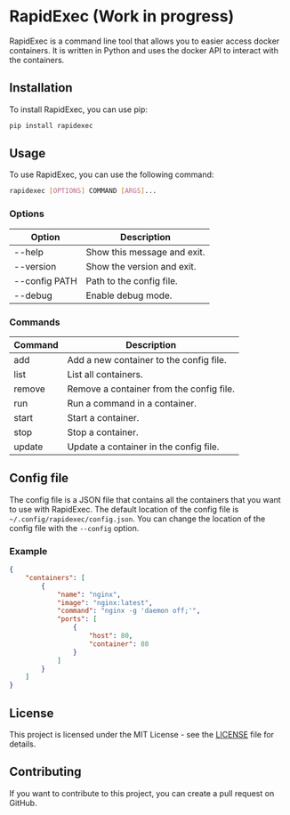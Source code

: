 # RapidExec (Work in progress)

RapidExec is a command line tool that allows you to easier access docker containers. It is written in Python and uses the docker API to interact with the containers.


## Installation

To install RapidExec, you can use pip:

```bash
pip install rapidexec
```

## Usage

To use RapidExec, you can use the following command:

```bash
rapidexec [OPTIONS] COMMAND [ARGS]...
```

### Options

| Option | Description |
| ------ | ----------- |
| --help | Show this message and exit. |
| --version | Show the version and exit. |
| --config PATH | Path to the config file. |
| --debug | Enable debug mode. |

### Commands

| Command | Description |
| ------- | ----------- |
| add | Add a new container to the config file. |
| list | List all containers. |
| remove | Remove a container from the config file. |
| run | Run a command in a container. |
| start | Start a container. |
| stop | Stop a container. |
| update | Update a container in the config file. |


## Config file

The config file is a JSON file that contains all the containers that you want to use with RapidExec. The default location of the config file is `~/.config/rapidexec/config.json`. You can change the location of the config file with the `--config` option.

### Example

```json
{
    "containers": [
        {
            "name": "nginx",
            "image": "nginx:latest",
            "command": "nginx -g 'daemon off;'",
            "ports": [
                {
                    "host": 80,
                    "container": 80
                }
            ]
        }
    ]
}
```


## License

This project is licensed under the MIT License - see the [LICENSE](LICENSE) file for details.


## Contributing

If you want to contribute to this project, you can create a pull request on GitHub.
